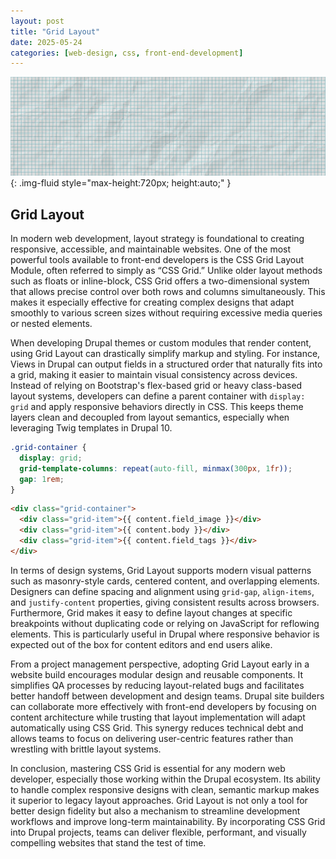 ```yaml
---
layout: post
title: "Grid Layout"
date: 2025-05-24
categories: [web-design, css, front-end-development]
---
```


![Image](/assets/g7f64067be289f88938e5296c8a69a367cefebd30ac50aecb44716714128d8a50abcbde3a7efdfc336b403a805e766c07aed9e992d8e403682f69eadb64c9d1d2_1280.jpg){: .img-fluid style="max-height:720px; height:auto;" }

## Grid Layout

In modern web development, layout strategy is foundational to creating responsive, accessible, and maintainable websites. One of the most powerful tools available to front-end developers is the CSS Grid Layout Module, often referred to simply as “CSS Grid.” Unlike older layout methods such as floats or inline-block, CSS Grid offers a two-dimensional system that allows precise control over both rows and columns simultaneously. This makes it especially effective for creating complex designs that adapt smoothly to various screen sizes without requiring excessive media queries or nested elements.

When developing Drupal themes or custom modules that render content, using Grid Layout can drastically simplify markup and styling. For instance, Views in Drupal can output fields in a structured order that naturally fits into a grid, making it easier to maintain visual consistency across devices. Instead of relying on Bootstrap's flex-based grid or heavy class-based layout systems, developers can define a parent container with `display: grid` and apply responsive behaviors directly in CSS. This keeps theme layers clean and decoupled from layout semantics, especially when leveraging Twig templates in Drupal 10.

```css
.grid-container {
  display: grid;
  grid-template-columns: repeat(auto-fill, minmax(300px, 1fr));
  gap: 1rem;
}
```

```html
<div class="grid-container">
  <div class="grid-item">{{ content.field_image }}</div>
  <div class="grid-item">{{ content.body }}</div>
  <div class="grid-item">{{ content.field_tags }}</div>
</div>
```

In terms of design systems, Grid Layout supports modern visual patterns such as masonry-style cards, centered content, and overlapping elements. Designers can define spacing and alignment using `grid-gap`, `align-items`, and `justify-content` properties, giving consistent results across browsers. Furthermore, Grid makes it easy to define layout changes at specific breakpoints without duplicating code or relying on JavaScript for reflowing elements. This is particularly useful in Drupal where responsive behavior is expected out of the box for content editors and end users alike.

From a project management perspective, adopting Grid Layout early in a website build encourages modular design and reusable components. It simplifies QA processes by reducing layout-related bugs and facilitates better handoff between development and design teams. Drupal site builders can collaborate more effectively with front-end developers by focusing on content architecture while trusting that layout implementation will adapt automatically using CSS Grid. This synergy reduces technical debt and allows teams to focus on delivering user-centric features rather than wrestling with brittle layout systems.

In conclusion, mastering CSS Grid is essential for any modern web developer, especially those working within the Drupal ecosystem. Its ability to handle complex responsive designs with clean, semantic markup makes it superior to legacy layout approaches. Grid Layout is not only a tool for better design fidelity but also a mechanism to streamline development workflows and improve long-term maintainability. By incorporating CSS Grid into Drupal projects, teams can deliver flexible, performant, and visually compelling websites that stand the test of time.
